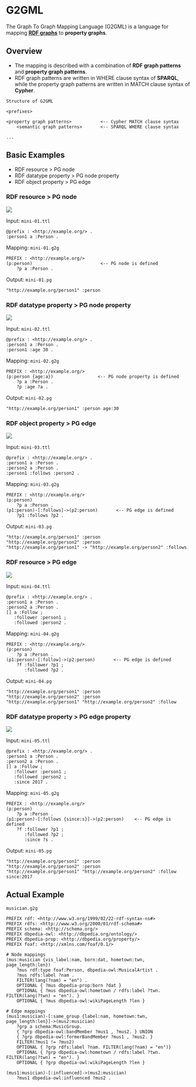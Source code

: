 # G2GML

The Graph To Graph Mapping Language (G2GML) is a language for mapping **[RDF graphs](https://www.w3.org/TR/2014/REC-rdf11-concepts-20140225/)** to **property graphs**.

## Overview
* The mapping is described with a combination of **RDF graph patterns** and **property graph patterns**.
* RDF graph patterns are written in WHERE clause syntax of **SPARQL**, while the property graph patterns are written in MATCH clause syntax of **Cypher**.

`Structure of G2GML`

    <prefixes>
    
    <property graph patterns>           <-- Cypher MATCH clause syntax
        <semantic graph patterns>       <-- SPARQL WHERE clause syntax
    
    ...

## Basic Examples

* RDF resource > PG node
* RDF datatype property > PG node property
* RDF object property > PG edge

### RDF resource > PG node

![](https://user-images.githubusercontent.com/4862919/69172754-b7cf2b80-0afe-11ea-8c93-594a1b2efb66.png)

Input: `mini-01.ttl`

    @prefix : <http://example.org/> .
    :person1 a :Person .


Mapping: `mini-01.g2g`

    PREFIX : <http://example.org/>
    (p:person)                          <-- PG node is defined
        ?p a :Person .

Output: `mini-01.pg`

    "http://example.org/person1" :person


### RDF datatype property > PG node property

![](https://user-images.githubusercontent.com/4862919/69172807-d03f4600-0afe-11ea-8127-d5298b2c0ddf.png)

Input: `mini-02.ttl`

    @prefix : <http://example.org/> .
    :person1 a :Person .
    :person1 :age 30 .

Mapping: `mini-02.g2g`

    PREFIX : <http://example.org/>
    (p:person {age:a})                 <-- PG node property is defined
        ?p a :Person .
        ?p :age ?a .

Output: `mini-02.pg`

    "http://example.org/person1" :person age:30

### RDF object property > PG edge

![](https://user-images.githubusercontent.com/4862919/69172887-efd66e80-0afe-11ea-9621-9673831b658f.png)

Input: `mini-03.ttl`

    @prefix : <http://example.org/> .
    :person1 a :Person .
    :person2 a :Person .
    :person1 :follows :person2 .

Mapping: `mini-03.g2g`

    PREFIX : <http://example.org/>
    (p:person)
        ?p a :Person .
    (p1:person)-[:follows]->(p2:person)       <-- PG edge is defined
        ?p1 :follows ?p2 .

Output: `mini-03.pg`

    "http://example.org/person1" :person
    "http://example.org/person2" :person
    "http://example.org/person1" -> "http://example.org/person2" :follows

### RDF resource > PG edge

![](https://user-images.githubusercontent.com/4862919/69172844-dfbe8f00-0afe-11ea-9176-7777a4043821.png)

Input: `mini-04.ttl`

    @prefix : <http://example.org/> .
    :person1 a :Person .
    :person2 a :Person .
    [] a :Follow ;
       :follower :person1 ;
       :followed :person2 .    

Mapping: `mini-04.g2g`

    PREFIX : <http://example.org/>
    (p:person)
        ?p a :Person .
    (p1:person)-[:follow]->(p2:person)       <-- PG edge is defined
        ?f :follower ?p1 ;
           :followed ?p2 .

Output: `mini-04.pg`

    "http://example.org/person1" :person
    "http://example.org/person2" :person
    "http://example.org/person1" "http://example.org/person2" :follow

### RDF datatype property > PG edge property

![](https://user-images.githubusercontent.com/4862919/69173333-d7b31f00-0aff-11ea-8858-da01e750c6af.png)

Input: `mini-05.ttl`

    @prefix : <http://example.org/> .
    :person1 a :Person .
    :person2 a :Person .
    [] a :Follow ;
       :follower :person1 ;
       :followed :person2 ;
       :since 2017 .

Mapping: `mini-05.g2g`

    PREFIX : <http://example.org/>
    (p:person)
        ?p a :Person .
    (p1:person)-[:follows {since:s}]->(p2:person)    <-- PG edge is defined
        ?f :follower ?p1 ;
           :followed ?p2 ;
           :since ?s .

Output: `mini-05.pg`

    "http://example.org/person1" :person
    "http://example.org/person2" :person
    "http://example.org/person1" "http://example.org/person2" :follow since:2017

## Actual Example

`musician.g2g`

    PREFIX rdf: <http://www.w3.org/1999/02/22-rdf-syntax-ns#>
    PREFIX rdfs: <http://www.w3.org/2000/01/rdf-schema#>
    PREFIX schema: <http://schema.org/>
    PREFIX dbpedia-owl: <http://dbpedia.org/ontology/>
    PREFIX dbpedia-prop: <http://dbpedia.org/property/>
    PREFIX foaf: <http://xmlns.com/foaf/0.1/>

    # Node mappings
    (mus:musician {vis_label:nam, born:dat, hometown:twn, page_length:len})
        ?mus rdf:type foaf:Person, dbpedia-owl:MusicalArtist .
        ?mus rdfs:label ?nam .
        FILTER(lang(?nam) = "en") .
        OPTIONAL { ?mus dbpedia-prop:born ?dat }
        OPTIONAL { ?mus dbpedia-owl:hometown / rdfs:label ?twn. FILTER(lang(?twn) = "en"). }
        OPTIONAL { ?mus dbpedia-owl:wikiPageLength ?len }

    # Edge mappings
    (mus1:musician)-[:same_group {label:nam, hometown:twn, page_length:len}]->(mus2:musician)
        ?grp a schema:MusicGroup.
        { ?grp dbpedia-owl:bandMember ?mus1 , ?mus2. } UNION
        { ?grp dbpedia-owl:formerBandMember ?mus1 , ?mus2. }
        FILTER(?mus1 != ?mus2)
        OPTIONAL { ?grp rdfs:label ?nam. FILTER(lang(?nam) = "en")}
        OPTIONAL { ?grp dbpedia-owl:hometown / rdfs:label ?twn. FILTER(lang(?twn) = "en"). }
        OPTIONAL { ?grp dbpedia-owl:wikiPageLength ?len }

    (mus1:musician)-[:influenced]->(mus2:musician)
        ?mus1 dbpedia-owl:influenced ?mus2 .
